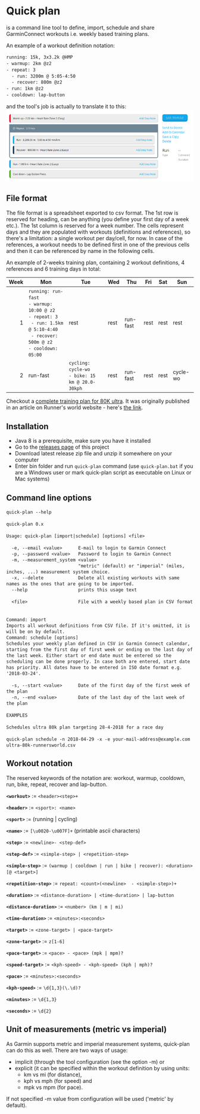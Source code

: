 # Quick plan
is a command line tool to define, import, schedule and share GarminConnect workouts i.e. weekly based training plans.

An example of a workout definition notation:
```sh
running: 15k, 3x3.2k @HMP
- warmup: 2km @z2
- repeat: 3
  - run: 3200m @ 5:05-4:50
  - recover: 800m @z2
- run: 1km @z2
- cooldown: lap-button
```
and the tool's job is actually to translate it to this:
![15k workout](https://raw.githubusercontent.com/mgifos/quick-plan/master/images/15k-wo.png)

## File format

The file format is a spreadsheet exported to csv format. The 1st row is reserved for heading, can be anything (you define your first day of a week etc.). The 1st column is reserved for a week number. The cells represent days and they are populated with workouts (definitions and references), so there's a limitation: a single workout per day/cell, for now. In case of the references, a workout needs to be defined first in one of the previous cells and then it can be referenced by name in the following cells.

An example of 2-weeks training plan, containing 2 workout definitions, 4 references and 6 training days in total:

| Week | Mon | Tue | Wed | Thu | Fri | Sat | Sun |
| ----:| --- | --- | --- | --- | --- | --- | --- |
| 1    | ``running: run-fast``<br>``- warmup: 10:00 @ z2``<br>``- repeat: 3``<br>&nbsp;&nbsp;``- run: 1.5km @ 5:10-4:40``<br>&nbsp;&nbsp;``- recover: 500m @ z2``<br>``- cooldown: 05:00``|rest|rest|run-fast|rest|rest|rest|
| 2    | run-fast| ``cycling: cycle-wo`` <br> ``- bike: 15 km @ 20.0-30kph``|rest|run-fast|rest|rest|cycle-wo|

Checkout a [complete training plan for 80K ultra](https://docs.google.com/spreadsheets/d/1b1ZzrAFrjd-kvPq11zlbE2bWn2IQmUy0lBqIOFjqbwk/edit?usp=sharing). It was originally published in an article on Runner's world website - here's [the link](https://www.runnersworld.com/ultrarunning/the-ultimate-ultramarathon-training-plan).

## Installation

- Java 8 is a prerequisite, make sure you have it installed
- Go to the [releases page](https://github.com/mgifos/quick-plan/releases) of this project
- Download latest release zip file and unzip it somewhere on your computer
- Enter bin folder and run `quick-plan` command (use `quick-plan.bat` if you are a Windows user or mark quick-plan script as executable on Linux or Mac systems)

## Command line options

```
quick-plan --help

quick-plan 0.x

Usage: quick-plan [import|schedule] [options] <file>

  -e, --email <value>      E-mail to login to Garmin Connect
  -p, --password <value>   Password to login to Garmin Connect
  -m, --measurement_system <value>
                           "metric" (default) or "imperial" (miles, inches, ...) measurement system choice.
  -x, --delete             Delete all existing workouts with same names as the ones that are going to be imported.
  --help                   prints this usage text

  <file>                   File with a weekly based plan in CSV format


Command: import
Imports all workout definitions from CSV file. If it's omitted, it is will be on by default.
Command: schedule [options]
Schedules your weekly plan defined in CSV in Garmin Connect calendar, starting from the first day of first week or ending on the last day of the last week. Either start or end date must be entered so the scheduling can be done properly. In case both are entered, start date has priority. All dates have to be entered in ISO date format e.g. '2018-03-24'.

  -s, --start <value>      Date of the first day of the first week of the plan
  -n, --end <value>        Date of the last day of the last week of the plan

EXAMPLES

Schedules ultra 80k plan targeting 28-4-2018 for a race day

quick-plan schedule -n 2018-04-29 -x -e your-mail-address@example.com ultra-80k-runnersworld.csv
```

## Workout notation
The reserved keywords of the notation are: workout, warmup, cooldown, run, bike, repeat, recover and lap-button.

**`<workout>`** := `<header><step>+`

**`<header>`** := `<sport>: <name>`

**`<sport>`** := (running | cycling)

**`<name>`** := `[\u0020-\u007F]+` (printable ascii characters)

**`<step>`** := `<newline>- <step-def>`

**`<step-def>`** := `<simple-step> | <repetition-step>`

**`<simple-step>`** := `(warmup | cooldown | run | bike | recover): <duration> [@ <target>]`

**`<repetition-step>`** := `repeat: <count>(<newline>  - <simple-step>)+`

**`<duration>`** := `<distance-duration> | <time-duration> | lap-button`

**`<distance-duration>`** := `<number> (km | m | mi)`

**`<time-duration>`** := `<minutes>:<seconds>`

**`<target>`** := `<zone-target> | <pace-target>`

**`<zone-target>`** := `z[1-6]`

**`<pace-target>`** := `<pace> - <pace> (mpk | mpm)?`

**`<speed-target>`** := `<kph-speed> - <kph-speed> (kph | mph)?`

**`<pace>`** := `<minutes>:<seconds>`

**`<kph-speed>`** := `\d{1,3}(\.\d)?`

**`<minutes>`** := `\d{1,3}`

**`<seconds>`** := `\d{2}`

## Unit of measurements (metric vs imperial)

As Garmin supports metric and imperial measurement systems, quick-plan can do this as well. There are two ways of usage:
- implicit (through the tool configuration (see the option -m) or
- explicit (it can be specified within the workout definition by using units:
  - km vs mi (for distance),
  - kph vs mph (for speed) and
  - mpk vs mpm (for pace).

If not specified -m value from configuration will be used ('metric' by default).